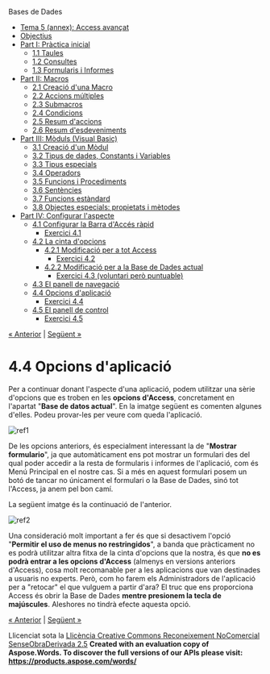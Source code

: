 Bases de Dades

- [Tema 5 (annex): Access avançat](index.md)
- [Objectius](objectius.md)
- [Part I: Pràctica inicial](part_i_prctica_inicial.md) 
  - [1.1 Taules](11_taules.md)
  - [1.2 Consultes](12_consultes.md)
  - [1.3 Formularis i Informes](13_formularis_i_informes.md)
- [Part II: Macros](part_ii_macros.md) 
  - [2.1 Creació d'una Macro](21_creaci_duna_macro.md)
  - [2.2 Accions múltiples](22_accions_mltiples.md)
  - [2.3 Submacros](23_submacros.md)
  - [2.4 Condicions](24_condicions.md)
  - [2.5 Resum d'accions](25_resum_daccions.md)
  - [2.6 Resum d'esdeveniments](26_resum_desdeveniments.md)
- [Part III: Mòduls (Visual Basic)](part_iii_mduls_visual_basic.md) 
  - [3.1 Creació d'un Mòdul](31_creaci_dun_mdul.md)
  - [3.2 Tipus de dades, Constants i Variables](32_tipus_de_dades_constants_i_variables.md)
  - [3.3 Tipus especials](33_tipus_especials.md)
  - [3.4 Operadors](34_operadors.md)
  - [3.5 Funcions i Procediments](35_funcions_i_procediments.md)
  - [3.6 Sentències](36_sentncies.md)
  - [3.7 Funcions estàndard](37_funcions_estndard.md)
  - [3.8 Objectes especials: propietats i mètodes](38_objectes_especials_propietats_i_mtodes.md)
- [Part IV: Configurar l'aspecte](part_iv_configurar_laspecte.md) 
  - [4.1 Configurar la Barra d'Accés ràpid](41_configurar_la_barra_daccs_rpid.md) 
    - [Exercici 4.1](exercici_41.md)
  - [4.2 La cinta d'opcions](42_la_cinta_dopcions.md) 
    - [4.2.1 Modificació per a tot Access](421_modificaci_per_a_tot_access.md) 
      - [Exercici 4.2](exercici_42.md)
    - [4.2.2 Modificació per a la Base de Dades actual](422_modificaci_per_a_la_base_de_dades_actual.md) 
      - [Exercici 4.3 (voluntari però puntuable)](exercici_43_voluntari_per_puntuable.md)
  - [4.3 El panell de navegació](43_el_panell_de_navegaci.md)
  - [4.4 Opcions d'aplicació](44_opcions_daplicaci.md) 
    - [Exercici 4.4](exercici_44.md)
  - [4.5 El panell de control](45_el_panell_de_control.md) 
    - [Exercici 4.5](exercici_45.md)

[« Anterior](43_el_panell_de_navegaci.md) | [Següent »](exercici_44.md)
# <a name="main"></a>**4.4 Opcions d'aplicació**
Per a continuar donant l'aspecte d'una aplicació, podem utilitzar una sèrie d'opcions que es troben en les **opcions d'Access**, concretament en l'apartat "**Base de datos actual**". En la imatge següent es comenten algunes d'elles. Podeu provar-les per veure com queda l'aplicació.

![ref1]

De les opcions anteriors, és especialment interessant la de "**Mostrar formulario**", ja que automàticament ens pot mostrar un formulari des del qual poder accedir a la resta de formularis i informes de l'aplicació, com és Menú Principal en el nostre cas. Si a més en aquest formulari posem un botó de tancar no únicament el formulari o la Base de Dades, sinó tot l'Access, ja anem pel bon camí.

La següent imatge és la continuació de l'anterior.

![ref2]

Una consideració molt important a fer és que si desactivem l'opció "**Permitir el uso de menus no restringidos**", a banda que pràcticament no es podrà utilitzar altra fitxa de la cinta d'opcions que la nostra, és que **no es podrà entrar a les opcions d'Access** (almenys en versions anteriors d'Access), cosa molt recomanable per a les aplicacions que van destinades a usuaris no experts. Però, com ho farem els Administradors de l'aplicació per a "retocar" el que vulguem a partir d'ara? El truc que ens proporciona Access és obrir la Base de Dades **mentre presionem la tecla de majúscules**. Aleshores no tindrà efecte aquesta opció.

[« Anterior](43_el_panell_de_navegaci.md) | [Següent »](exercici_44.md)

Llicenciat sota la [Llicència Creative Commons Reconeixement NoComercial SenseObraDerivada 2.5](http://creativecommons.org/licenses/by-nc-nd/2.5/)
**Created with an evaluation copy of Aspose.Words. To discover the full versions of our APIs please visit: https://products.aspose.com/words/**

[ref1]: 44_opcions_daplicaci.002.png
[ref2]: 44_opcions_daplicaci.003.png
